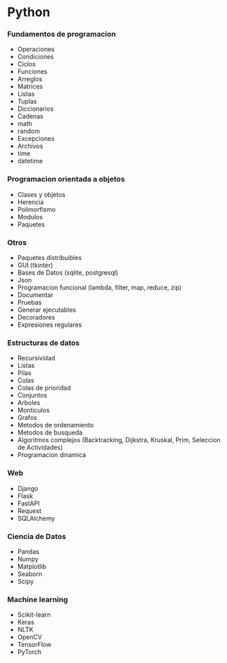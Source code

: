 # Python

### Fundamentos de programacion
* Operaciones
* Condiciones
* Ciclos
* Funciones
* Arreglos
* Matrices
* Listas
* Tuplas
* Diccionarios
* Cadenas
* math
* random
* Excepciones
* Archivos
* time
* datetime

### Programacion orientada a objetos
* Clases y objetos
* Herencia
* Polimorfismo
* Modulos
* Paquetes

### Otros
* Paquetes distribuibles
* GUI (tkinter)
* Bases de Datos (sqlite, postgresql)
* Json
* Programacion funcional (lambda, filter, map, reduce, zip)
* Documentar
* Pruebas
* Generar ejecutables
* Decoradores
* Expresiones regulares

### Estructuras de datos
* Recursividad
* Listas
* Pilas
* Colas
* Colas de prioridad
* Conjuntos
* Arboles
* Monticulos
* Grafos
* Metodos de ordenamiento
* Metodos de busqueda
* Algoritmos complejos (Backtracking, Dijkstra, Kruskal, Prim, Seleccion de Actividades)
* Programacion dinamica

### Web
* Django
* Flask
* FastAPI
* Request
* SQLAlchemy

### Ciencia de Datos
* Pandas
* Numpy
* Matplotlib
* Seaborn
* Scipy

### Machine learning
* Scikit-learn
* Keras
* NLTK
* OpenCV
* TensorFlow
* PyTorch